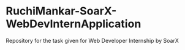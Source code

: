 # RuchiMankar-SoarX-WebDevInternApplication
Repository for the task given for Web Developer Internship by SoarX
